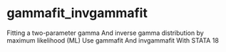 # gammafit_invgammafit
Fitting a two-parameter gamma And inverse gamma distribution by maximum likelihood (ML) Use gammafit And invgammafit With STATA 18
